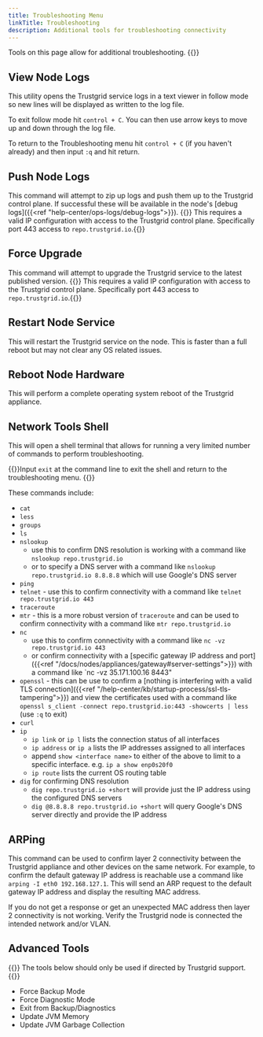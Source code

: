 ```yaml
---
title: Troubleshooting Menu
linkTitle: Troubleshooting
description: Additional tools for troubleshooting connectivity
---
```

Tools on this page allow for additional troubleshooting.
{{<tgimg src="troubleshooting-menu.png" caption="Troubleshooting Menu" width="70%">}}

## View Node Logs
This utility opens the Trustgrid service logs in a text viewer in follow mode so new lines will be displayed as written to the log file.  

To exit follow mode hit `control + C`.  You can then use arrow keys to move up and down through the log file.

To return to the Troubleshooting menu hit `control + C` (if you haven't already) and then input `:q` and hit return.

## Push Node Logs

This command will attempt to zip up logs and push them up to the Trustgrid control plane. If successful these will be available in the node's [debug logs]({{<ref "help-center/ops-logs/debug-logs">}}).
{{<alert color="warning">}} This requires a valid IP configuration with access to the Trustgrid control plane. Specifically port 443 access to `repo.trustgrid.io`.{{</alert>}}

## Force Upgrade
This command will attempt to upgrade the Trustgrid service to the latest published version. 
{{<alert color="warning">}} This requires a valid IP configuration with access to the Trustgrid control plane. Specifically port 443 access to `repo.trustgrid.io`.{{</alert>}}

## Restart Node Service
This will restart the Trustgrid service on the node. This is faster than a full reboot but may not clear any OS related issues.

## Reboot Node Hardware
This will perform a complete operating system reboot of the Trustgrid appliance.

## Network Tools Shell
This will open a shell terminal that allows for running a very limited number of commands to perform troubleshooting. 

{{<alert color="info">}}Input `exit` at the command line to exit the shell and return to the troubleshooting menu. {{</alert>}}

These commands include:
* `cat`
* `less`
* `groups`
* `ls`
* `nslookup`
    * use this to confirm DNS resolution is working with a command like `nslookup repo.trustgrid.io` 
    * or to specify a DNS server with a command like `nslookup repo.trustgrid.io 8.8.8.8` which will use Google's DNS server
* `ping`
* `telnet` - use this to confirm connectivity with a command like `telnet repo.trustgrid.io 443`
* `traceroute` 
* `mtr` - this is a more robust version of `traceroute` and can be used to confirm connectivity with a command like `mtr repo.trustgrid.io`
* `nc` 
    * use this to confirm connectivity with a command like `nc -vz repo.trustgrid.io 443` 
    * or confirm connectivity with a [specific gateway IP address and port]({{<ref "/docs/nodes/appliances/gateway#server-settings">}}) with a command like `nc -vz 35.171.100.16 8443"
* `openssl` - this can be use to confirm a [nothing is interfering with a valid TLS connection]({{<ref "/help-center/kb/startup-process/ssl-tls-tampering">}}) and view the certificates used with a command like `openssl s_client -connect repo.trustgrid.io:443 -showcerts | less` (use `:q` to exit)
* `curl`
* `ip` 
    * `ip link` or `ip l` lists the connection status of all interfaces
    * `ip address` or `ip a` lists the IP addresses assigned to all interfaces
    * append `show <interface name>` to either of the above to limit to a specific interface. e.g. `ip a show enp0s20f0`
    * `ip route` lists the current OS routing table
* `dig` for confirming DNS resolution
    * `dig repo.trustgrid.io +short` will provide just the IP address using the configured DNS servers
    * `dig @8.8.8.8 repo.trustgrid.io +short` will query Google's DNS server directly and provide the IP address
## ARPing
This command can be used to confirm layer 2 connectivity between the Trustgrid appliance and other devices on the same network.  For example, to confirm the default gateway IP address is reachable use a command like `arping -I eth0 192.168.127.1`. This will send an ARP request to the default gateway IP address and display the resulting MAC address.  

If you do not get a response or get an unexpected MAC address then layer 2 connectivity is not working. Verify the Trustgrid node is connected the intended network and/or VLAN. 

## Advanced Tools
{{<alert color="warning">}} The tools below should only be used if directed by Trustgrid support.{{</alert>}}
- Force Backup Mode
- Force Diagnostic Mode
- Exit from Backup/Diagnostics
- Update JVM Memory
- Update JVM Garbage Collection